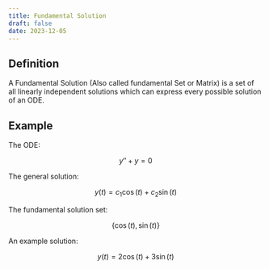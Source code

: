 ```yaml
---
title: Fundamental Solution
draft: false
date: 2023-12-05
---
```


## Definition
A Fundamental Solution (Also called fundamental Set or Matrix) is a set of all linearly independent solutions which can express every possible solution of an ODE. 
## Example 
The ODE:

$$
y'' + y = 0
$$


The general solution:

$$
y(t) = c_1 \cos(t) + c_2 \sin(t)
$$


The fundamental solution set:

$$
\{\cos(t), \sin(t)\}
$$


An example solution:

$$
y(t) = 2\cos(t) + 3\sin(t)
$$




